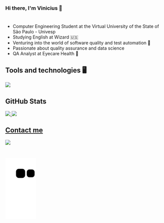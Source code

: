 ### Hi there, I'm Vinicius 👋
#

- Computer Engineering Student at the Virtual University of the State of São Paulo - Univesp
- Studying English at Wizard 🇺🇸
- Venturing into the world of software quality and test automation 🖤
- Passionate about quality assurance and data science
- QA Analyst at Eyecare Health 💙

## Tools and technologies 🖥️

<p align="left">
  <a href="https://skillicons.dev">
    <img src="https://skillicons.dev/icons?i=git,github,linux,js," />
  </a>
</p>

## GitHub Stats
<div>
<a href="https://github.com/seu-usuário-aqui">
<img loading="lazy" height="180em" src="https://github-readme-stats.vercel.app/api/top-langs/?username=viniciustls&layout=compact&langs_count=7&theme=dracula"/>
  
<img loading="lazy" height="180em" src="https://github-readme-stats.vercel.app/api?username=viniciustls&show_icons=true&theme=dracula&include_all_commits=true&count_private=true"/>
</div>

## Contact me 
<div>
<a href="https://www.linkedin.com/in/vinicius-trindade-bab040170" target="_blank"><img loading="lazy" src="https://img.shields.io/badge/-LinkedIn-%230077B5?style=for-the-badge&logo=linkedin&logoColor=white" target="_blank"></a>   
</div>

#

![Snake animation](https://github.com/Viniciustls/Viniciustls/blob/output/github-contribution-grid-snake.svg)
